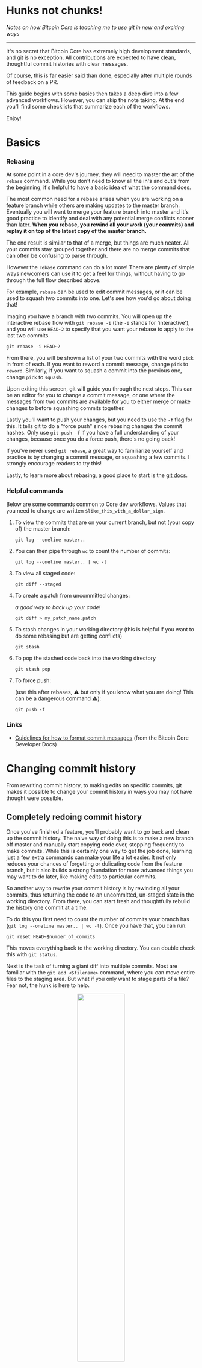 # Hunks not chunks!

_Notes on how Bitcoin Core is teaching me to use git in new and exciting ways_

-------

It's no secret that Bitcoin Core has extremely high development standards, and git is no exception. All contributions are expected to have clean, thoughtful commit histories with clear messages.

Of course, this is far easier said than done, especially after multiple rounds of feedback on a PR.

This guide begins with some basics then takes a deep dive into a few advanced workflows. However, you can skip the note taking. At the end you'll find some checklists that summarize each of the workflows.

Enjoy!

# Basics

### Rebasing

At some point in a core dev's journey, they will need to master the art of the `rebase` command. While you don't need to know all the in's and out's from the beginning, it's helpful to have a basic idea of what the command does. 

The most common need for a rebase arises when you are working on a feature branch while others are making updates to the master branch. Eventually you will want to merge your feature branch into master and it's good practice to identify and deal with any potential merge conflicts sooner than later. **When you rebase, you rewind all your work (your commits) and replay it on top of the latest copy of the master branch.** 

The end result is similar to that of a merge, but things are much neater. All your commits stay grouped together and there are no merge commits that can often be confusing to parse through.

<!-- TODO: Some diagrams would be nice here! -->

However the `rebase` command can do a lot more! There are plenty of simple ways newcomers can use it to get a feel for things, without having to go through the full flow described above.

For example, `rebase` can be used to edit commit messages, or it can be used to squash two commits into one. Let's see how you'd go about doing that!

Imaging you have a branch with two commits. You will open up the interactive rebase flow with `git rebase -i` (the `-i` stands for 'interactive'), and you will use `HEAD~2` to specify that you want your rebase to apply to the last two commits.

    git rebase -i HEAD~2

From there, you will be shown a list of your two commits with the word `pick` in front of each. If you want to reword a commit message, change `pick` to `reword`. Similarly, if you want to squash a commit into the previous one, change `pick` to `squash`.

<!-- TODO: a screencap of what this looks like -->

Upon exiting this screen, git will guide you through the next steps. This can be an editor for you to change a commit message, or one where the messages from two commits are available for you to either merge or make changes to before squashing commits together.

Lastly you'll want to push your changes, but you need to use the `-f` flag for this. It tells git to do a "force push" since rebasing changes the commit hashes. Only use `git push -f` if you have a full understanding of your changes, because once you do a force push, there's no going back!

If you've never used `git rebase`, a great way to familiarize yourself and practice is by changing a commit message, or squashing a few commits. I strongly encourage readers to try this!

Lastly, to learn more about rebasing, a good place to start is the [git docs](https://git-scm.com/docs/git-rebase).  

### Helpful commands

Below are some commands common to Core dev workflows. Values that you need to change are written `$like_this_with_a_dollar_sign`.

1. To view the commits that are on your current branch, but not (your copy of) the master branch:
    ```
    git log --oneline master..
    ```
    
2. You can then pipe through `wc` to count the number of commits:
    ```
    git log --oneline master.. | wc -l
    ```
    
3. To view all staged code:
    ```
    git diff --staged
    ```
    
4. To create a patch from uncommitted changes:

    _a good way to back up your code!_
    ```
    git diff > my_patch_name.patch
    ```
    
5. To stash changes in your working directory (this is helpful if you want to do some rebasing but are getting conflicts)
    ```
    git stash
    ```

6. To pop the stashed code back into the working directory
    ```
    git stash pop
    ```

7. To force push:
    
    (use this after rebases, ⚠️ but only if you know what you are doing! This can be a dangerous command ⚠️):
    ```
    git push -f
    ```

### Links

- [Guidelines for how to format commit messages](https://github.com/bitcoin/bitcoin/blob/master/CONTRIBUTING.md#committing-patches) (from the Bitcoin Core Developer Docs)
    <!-- TODO: a TLDR; on this -->

# Changing commit history

From rewriting commit history, to making edits on specific commits, git makes it possible to change your commit history in ways you may not have thought were possible. 

## Completely redoing commit history

Once you've finished a feature, you'll probably want to go back and clean up the commit history. The naive way of doing this is to make a new branch off master and manually start copying code over, stopping frequently to make commits. While this is certainly one way to get the job done, learning just a few extra commands can make your life a lot easier. It not only reduces your chances of forgetting or dulicating code from the feature branch, but it  also builds a strong foundation for more advanced things you may want to do later, like making edits to particular commits. 

So another way to rewrite your commit history is by rewinding all your commits, thus returning the code to an uncommitted, un-staged state in the working directory. From there, you can start fresh and thoughtfully rebuild the history one commit at a time. 

To do this you first need to count the number of commits your branch has (`git log --oneline master.. | wc -l`). Once you have that, you can run:

    git reset HEAD~$number_of_commits

This moves everything back to the working directory. You can double check this with `git status`.

Next is the task of turning a giant diff into multiple commits. Most are familiar with the `git add <$filename>` command, where you can move entire files to the staging area. But what if you only want to stage parts of a file? Fear not, the hunk is here to help.

<p align="center"><img src="https://github.com/satsie/bitcoin-notez/blob/master/bitcoin-core-development/images/fabio.jpeg" width=50%></p>


When used with the `-p` flag, `git add` will open up an interactive flow where it walks you through "hunks" of code from the file's diff (yes, you heard right, I said [hunks not chunks](https://git-scm.com/docs/git-add#Documentation/git-add.txt---patch)) and you can choose to move it to the staging area or not.

`git add -p $filename`

![](https://github.com/satsie/bitcoin-notez/blob/master/bitcoin-core-development/images/git-add-hunk.png)

Depending on the code, you may even be able to split hunks! When prompted, use the `s` command. Use `git add --help` to learn more about the other options you can use in this interactive mode:
  
```
               y - stage this hunk
               n - do not stage this hunk
               q - quit; do not stage this hunk or any of the remaining ones
               a - stage this hunk and all later hunks in the file
               d - do not stage this hunk or any of the later hunks in the file
               g - select a hunk to go to
               / - search for a hunk matching the given regex
               j - leave this hunk undecided, see next undecided hunk
               J - leave this hunk undecided, see next hunk
               k - leave this hunk undecided, see previous undecided hunk
               K - leave this hunk undecided, see previous hunk
               s - split the current hunk into smaller hunks
               e - manually edit the current hunk
               ? - print help
```

From there you can proceed as normal with a `git commit` to commit everything that was moved to the staging area.
    
When you're happy with your work, you can do a special force push to get it up to the remote repository: `git push -f`. But make sure everything is the way you want it because there is no way to undo things once they have been forced pushed!
  
### Workflow: Creating a branch specifically for new commit history
    
Being able to completely rework your commit history is really helpful but you may come across situations where you want to preserve old history, even if it is just for your own reference. Maybe the history has a record of some code you used to test and debug, or maybe it contains alternate implementations for an algorithm. Either way, it's stuff that you don't want to get rid of completely, and stuff that would be useful to have some record of. It's true that nothing is ever completely lost with `git reflog`, but that command can require you to do some archaeology in order to retrieve what's needed.  
    
Here's a workflow you can use to create a totally new branch for the sole purpose of redoing the commit history.
    
1. Sync your local copy of the repository with the upstream branch. You should be able to do this with the GitHub UI. To make sure nothing went wrong, you can check that commit hashes on your fork match those in the upstream repo.
    
2. Rebase your changes: `git rebase master`. This will prompt you to resolve all conflicts synchronously.*
    
3. Create a new branch. Since the current branch has history we want to preserve, we need to make a different one for the clean commit history. From your current feature branch, run `git checkout -b my_new_branch_name`

4. Flatten all the commits into one: Count the number of commits (`git log --oneline master.. | wc -l`), then pop them off, sending the code back to the working directory: `git reset HEAD~$number_of_commits`. From here you can either leave everything in your local working directory, or, if you would like to push everything up to the remote repositoy (maybe so you can come back later and work on the commit history), finish the process by creating one commit with `git add .` and `git commit`.
    
&ast; _If rebasing gets nasty, you can cherry-pick, but make a copy of your branch with first! To do this, branch off of master, then cherry-pick your commits from your feature branch._
    
### Other things to consider

#### Establishing some idea of what you want your commit history to look like
It can be helpful to first sketch out what you want your new commit history to look like. This way, once you start doing the git stuff you can put all your attention on it. Git can require a lot of focus, especially if you find code changes that you'd like to integrate along the way, or start doing things that cause downstream conflicts.

Here's an example of what such a sketch could look like:
    
    1. Create new enum
    2. Create new data structures and methods for accessing them
    3. Update business logic to use new data structures
    4. Add tests

## Editing specific commits
        
Once feedback starts flowing, there's a good chance you'll want to edit specific commits. This is especially great for small changes that are unlikely to cause downstream conflicts like code comments, new tests, and slight modifications to variable names.

One way to do this is to make your changes as normal, creating a new commit. Then you'll squash that new commit into a specific one in your history.

First, make your changes as you would for any normal commit. Next find the hash of the commit that you need to change. You can use the GitHub UI or `git log --oneline master..`. You can also use `git blame` to pinpoint exactly what commit changed a particular line of code.

Next add the changes to the staging area: `git add $some_file_name`

Once all the changes have made it to the staging area, use `git commit --fixup $some_commit_hash`. This will create a new commit that fixes up another one <!-- TODO: check the git docs for a better description of this -->
    
Now we have a new commit with the edits, but we don't want it to be separate. We want it to be part of the original commit. To do that we need to rebase.
    
_Note: At this point you may need to do a `git stash` to temporarily get any unstaged code out of the way. The working directory needs to be clean in order for a rebase to work. Later, when you need to bring the stashed changes back, you can use `git stash pop`._
    
Once again we need to count the number of commits, so we know how many commits back the rebase has to go: `git log --oneline master.. | wc -l`

Then go ahead and run the rebase command: `git rebase -i --autosquash HEAD~${number_of_commits}` This will open up an interactive rebase flow. The default settings should be good and you shouldn't need to do anything special here. <!-- TODO: explain autosquash -->
    
Lastly push up the changes with a `git push -f`!
    
# Appendix
    
## Cheat Sheets

Handy little checklists that cover workflows described above!

### Creating a new branch to redo commit history on

1. Use the UI to sync your fork with the upstream one
2. Rebase: `git rebase master`
3. Make a new branch: `git checkout -b my_new_branch_name`
4. Count the number of commits: `git log --oneline | wc -l`
5. Pop the commits off: `git reset HEAD~$number_of_commits`
6. Flatten everything to one commit: `git add .` and `git commit`

### Redoing commit history
    
If all changes have not been moved back to the working directory, do that first:

1. Count the number of commits: `git log --oneline master.. | wc -l`
2. Pop the commits off: `git reset HEAD~$number_of_commits`

Once everything is in the working directory,
    
1. `git diff` to view what needs to be committed
2. `git add -p $some_file_name` to stage hunks of code
3. `git diff --staged` then `git commit`
4. `git push -f`

### Making edits to a specific commit

1. Make your changes as normal and move them to the staging area (`git add .` / `git add $some_file_name` / `git add -p $some_file_name`).
2. Find the hash of the commit you want to modify (use the GitHub UI / `git log --oneline master..` / or `git blame`)
3. Double check everything that is in the staging area is correct `git diff --staged`
4. Make a fixup commit: `git commit --fixup $some_commit_hash`
5. [optional] Clear the working directory if needed: `git stash`
6. Count the number of commits: `git log --oneline master.. | wc -l`
7. Rebase: git rebase -i --autosquash HEAD~${number_of_commits}
8. Force push: `git push -f`
9. [optional] Bring back any stashed changes: `git stash pop`
    
## Acknowledgements

Special thank you to [@amitiuttarwar](https://github.com/amitiuttarwar) for sharing so many of her wonderful tips and tricks!
